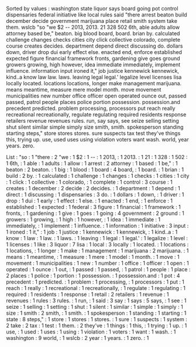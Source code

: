 Sorted by values :
washington state liquor says board going pot control dispensaries federal initiative like local rules said "there arrest beaton build december decide government marijuana place retail smith system take them. wslcb "so "we $2 -- 2013, 2013. 21 328 502 6th, able adults allow attorney based be," beaton. big blood board, board. brian by. calculated challenge changes checks cities city click collective colorado, complete course creates decides. department depend direct discussing do. dollars down, driver drop dui early effect else. enacted end, enforce established expected figure financial framework fronts, gardening give goes ground growers growing, high however, idea immediate immediately, implement influence. information input ironed it," job justice kennewick kennewick, kind..a know law law. laws. leaving legal legal.' legalize level licenses lisa locally located. locations locations, longer make management marijuana. means meantime, measure mere model month. move movement municipalities new number office officer open operated ounce out, passed passed, patrol people places police portion possession. possession.and precedent predicted. problem processing, processors put reach really recreational recreationally, regulate regulating required residents response retailers revenue revenues rules. run, say says, see seize selling setting shut silent similar simple simply size smith, smith. spokesperson standing starting steps," store stores stores. sure suspects tax test they've things this, trying up. use, used uses using violation voters want wash. world, year years. zero. 

List :
"so : 1
"there : 2
"we : 1
$2 : 1
-- : 1
2013, : 1
2013. : 1
21 : 1
328 : 1
502 : 1
6th, : 1
able : 1
adults : 1
allow : 1
arrest : 2
attorney : 1
based : 1
be," : 1
beaton : 2
beaton. : 1
big : 1
blood : 1
board : 4
board, : 1
board. : 1
brian : 1
build : 2
by. : 1
calculated : 1
challenge : 1
changes : 1
checks : 1
cities : 1
city : 1
click : 1
collective : 1
colorado, : 1
complete : 1
control : 3
course : 1
creates : 1
december : 2
decide : 2
decides. : 1
department : 1
depend : 1
direct : 1
discussing : 1
dispensaries : 3
do. : 1
dollars : 1
down, : 1
driver : 1
drop : 1
dui : 1
early : 1
effect : 1
else. : 1
enacted : 1
end, : 1
enforce : 1
established : 1
expected : 1
federal : 3
figure : 1
financial : 1
framework : 1
fronts, : 1
gardening : 1
give : 1
goes : 1
going : 4
government : 2
ground : 1
growers : 1
growing, : 1
high : 1
however, : 1
idea : 1
immediate : 1
immediately, : 1
implement : 1
influence. : 1
information : 1
initiative : 3
input : 1
ironed : 1
it," : 1
job : 1
justice : 1
kennewick : 1
kennewick, : 1
kind..a : 1
know : 1
law : 1
law. : 1
laws. : 1
leaving : 1
legal : 1
legal.' : 1
legalize : 1
level : 1
licenses : 1
like : 3
liquor : 7
lisa : 1
local : 3
locally : 1
located. : 1
locations : 1
locations, : 1
longer : 1
make : 1
management : 1
marijuana : 2
marijuana. : 1
means : 1
meantime, : 1
measure : 1
mere : 1
model : 1
month. : 1
move : 1
movement : 1
municipalities : 1
new : 1
number : 1
office : 1
officer : 1
open : 1
operated : 1
ounce : 1
out, : 1
passed : 1
passed, : 1
patrol : 1
people : 1
place : 2
places : 1
police : 1
portion : 1
possession. : 1
possession.and : 1
pot : 4
precedent : 1
predicted. : 1
problem : 1
processing, : 1
processors : 1
put : 1
reach : 1
really : 1
recreational : 1
recreationally, : 1
regulate : 1
regulating : 1
required : 1
residents : 1
response : 1
retail : 2
retailers : 1
revenue : 1
revenues : 1
rules : 3
rules. : 1
run, : 1
said : 3
say : 1
says : 5
says, : 1
see : 1
seize : 1
selling : 1
setting : 1
shut : 1
silent : 1
similar : 1
simple : 1
simply : 1
size : 1
smith : 2
smith, : 1
smith. : 1
spokesperson : 1
standing : 1
starting : 1
state : 8
steps," : 1
store : 1
stores : 1
stores. : 1
sure : 1
suspects : 1
system : 2
take : 2
tax : 1
test : 1
them. : 2
they've : 1
things : 1
this, : 1
trying : 1
up. : 1
use, : 1
used : 1
uses : 1
using : 1
violation : 1
voters : 1
want : 1
wash. : 1
washington : 9
world, : 1
wslcb : 2
year : 1
years. : 1
zero. : 1
